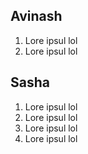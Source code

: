 

## Avinash ## 
1. Lore ipsul lol 
2. Lore ipsul lol 


## Sasha ##
1. Lore ipsul lol 
2. Lore ipsul lol 
3. Lore ipsul lol 
4. Lore ipsul lol 
